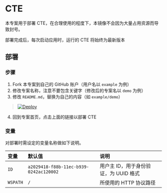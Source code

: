 # CTE

本专案用于部署 CTE，在合理使用的程度下，本镜像不会因为大量占用资源而导致封号。

部署完成后，每次启动应用时，运行的 CTE 将始终为最新版本

## 部署

### 步骤

 1. Fork 本专案到自己的 GitHub 账户（用户名以 `example` 为例）
 2. 修改专案名称，注意不要包含关键字（修改后的专案名以 `demo` 为例）
 3. 修改 `README.md`，替换为自己的内容（如 `example/demo`）

> [![Deploy](https://www.herokucdn.com/deploy/button.png)](https://dashboard.heroku.com/new?template=https://github.com/iLoca/CTE)

 4. 回到专案首页，点击上面的链接以部署 CTE

### 变量

对部署时需设定的变量名称做如下说明。

| 变量 | 默认值 | 说明 |
| :--- | :--- | :--- |
| `ID` | `a2029418-f88b-11ec-b939-0242ac120002` | 用户主 ID，用于身份验证，为 UUID 格式 |
| `WSPATH` | `/` | 所使用的 HTTP 协议路径 |
